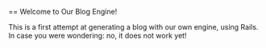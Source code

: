 == Welcome to Our Blog Engine!

This is a first attempt at generating a blog with our own engine, using Rails.
In case you were wondering: no, it does not work yet!
